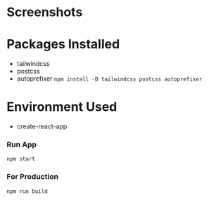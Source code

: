 # Screenshots

# Packages Installed

- tailwindcss
- postcss
- autoprefixer
  `npm install -D tailwindcss postcss autoprefixer`

# Environment Used

- create-react-app

### Run App

`npm start`

### For Production

`npm run build`
